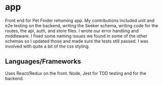 # app
Front end for Pet Finder rehoming app.
My contributions included unit and e2e testing on the backend, writing the Seeker schema, writing code for the routes, the api, auth, and store files. I wrote our error handling and middleware. I fixed some naming issues we found in some of the other schemas so I updated those and made sure the tests still passed. I was involved with quite a bit of the css styling. 

## Languages/Frameworks
Uses React/Redux on the front. Node, Jest for TDD testing and for the backend.
